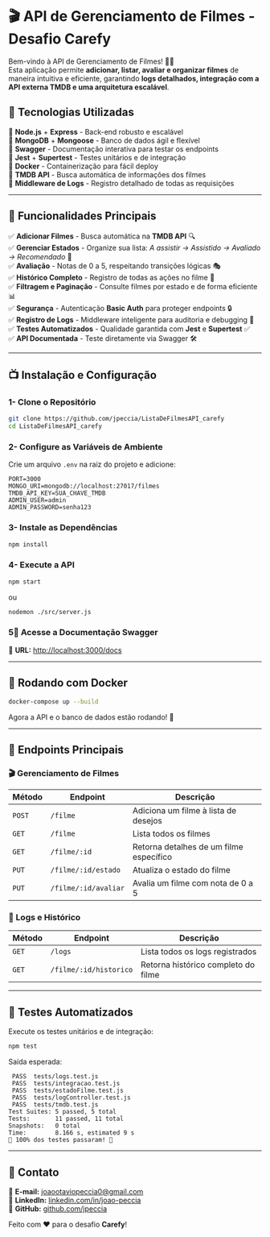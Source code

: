 # 🎬 API de Gerenciamento de Filmes - Desafio Carefy

Bem-vindo à API de Gerenciamento de Filmes! 🎥✨  
Esta aplicação permite **adicionar, listar, avaliar e organizar filmes** de maneira intuitiva e eficiente, garantindo **logs detalhados, integração com a API externa TMDB e uma arquitetura escalável**.

## 🚀 Tecnologias Utilizadas
🔹 **Node.js** + **Express** - Back-end robusto e escalável  
🔹 **MongoDB** + **Mongoose** - Banco de dados ágil e flexível  
🔹 **Swagger** - Documentação interativa para testar os endpoints  
🔹 **Jest** + **Supertest** - Testes unitários e de integração  
🔹 **Docker** - Containerização para fácil deploy  
🔹 **TMDB API** - Busca automática de informações dos filmes  
🔹 **Middleware de Logs** - Registro detalhado de todas as requisições  

---

## 📌 Funcionalidades Principais

✅ **Adicionar Filmes** - Busca automática na **TMDB API** 🔍  
✅ **Gerenciar Estados** - Organize sua lista: *A assistir → Assistido → Avaliado → Recomendado* 🌂  
✅ **Avaliação** - Notas de 0 a 5, respeitando transições lógicas 🎭  
✅ **Histórico Completo** - Registro de todas as ações no filme 📜  
✅ **Filtragem e Paginação** - Consulte filmes por estado e de forma eficiente 📊  
✅ **Segurança** - Autenticação **Basic Auth** para proteger endpoints 🔒  
✅ **Registro de Logs** - Middleware inteligente para auditoria e debugging 📁  
✅ **Testes Automatizados** - Qualidade garantida com **Jest** e **Supertest** ✅  
✅ **API Documentada** - Teste diretamente via Swagger 🛠️  

---

## 📺 Instalação e Configuração

### **1- Clone o Repositório**
```bash
git clone https://github.com/jpeccia/ListaDeFilmesAPI_carefy
cd ListaDeFilmesAPI_carefy
```

### **2- Configure as Variáveis de Ambiente**
Crie um arquivo `.env` na raiz do projeto e adicione:
```env
PORT=3000
MONGO_URI=mongodb://localhost:27017/filmes
TMDB_API_KEY=SUA_CHAVE_TMDB
ADMIN_USER=admin
ADMIN_PASSWORD=senha123
```

### **3- Instale as Dependências**
```bash
npm install
```

### **4- Execute a API**
```bash
npm start
```
ou
```bash
nodemon ./src/server.js
```

### **5⃣ Acesse a Documentação Swagger**
📝 **URL:** [http://localhost:3000/docs](http://localhost:3000/docs)  

---

## 🐳 Rodando com Docker

```bash
docker-compose up --build
```
Agora a API e o banco de dados estão rodando! 🎉

---

## 🔧 Endpoints Principais

### **🎬 Gerenciamento de Filmes**
| Método | Endpoint              | Descrição |
|--------|-----------------------|-----------|
| `POST` | `/filme`              | Adiciona um filme à lista de desejos |
| `GET`  | `/filme`              | Lista todos os filmes |
| `GET`  | `/filme/:id`          | Retorna detalhes de um filme específico |
| `PUT`  | `/filme/:id/estado`   | Atualiza o estado do filme |
| `PUT`  | `/filme/:id/avaliar`  | Avalia um filme com nota de 0 a 5 |

### **📁 Logs e Histórico**
| Método | Endpoint              | Descrição |
|--------|-----------------------|-----------|
| `GET`  | `/logs`               | Lista todos os logs registrados |
| `GET`  | `/filme/:id/historico` | Retorna histórico completo do filme |

---

## 🔎 Testes Automatizados

Execute os testes unitários e de integração:
```bash
npm test
```
Saída esperada:
```
 PASS  tests/logs.test.js
 PASS  tests/integracao.test.js
 PASS  tests/estadoFilme.test.js
 PASS  tests/logController.test.js
 PASS  tests/tmdb.test.js
Test Suites: 5 passed, 5 total
Tests:       11 passed, 11 total
Snapshots:   0 total
Time:        8.166 s, estimated 9 s
🎉 100% dos testes passaram! 🚀
```

---

## 🤝 Contato

📧 **E-mail:** joaootaviopeccia0@gmail.com  
🌟 **LinkedIn:** [linkedin.com/in/joao-peccia](https://www.linkedin.com/in/joao-peccia/)  
🚀 **GitHub:** [github.com/jpeccia](https://github.com/jpeccia)  

Feito com ❤️ para o desafio **Carefy**!  
```

